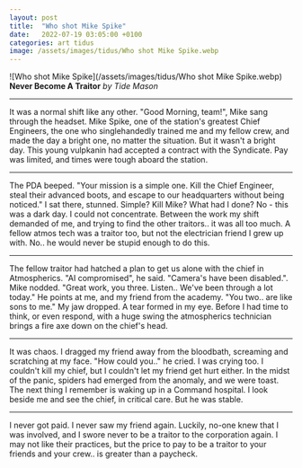 ```yaml
---
layout: post
title:  "Who shot Mike Spike"
date:   2022-07-19 03:05:00 +0100
categories: art tidus
image: /assets/images/tidus/Who shot Mike Spike.webp
---
```

![Who shot Mike Spike](/assets/images/tidus/Who shot Mike Spike.webp)
**Never Become A Traitor**
*by Tide Mason*

----

It was a normal shift like any other. "Good Morning, team!", Mike sang through the headset. Mike Spike, one of the station's greatest Chief Engineers, the one who singlehandedly trained me and my fellow crew, and made the day a bright one, no matter the situation. But it wasn't a bright day. This young vulpkanin had accepted a contract with the Syndicate. Pay was limited, and times were tough aboard the station.


----

The PDA beeped. "Your mission is a simple one. Kill the Chief Engineer, steal their advanced boots, and escape to our headquarters without being noticed." I sat there, stunned. Simple? Kill Mike? What had I done? No - this was a dark day. I could not concentrate. Between the work my shift demanded of me, and trying to find the other traitors.. it was all too much. A fellow atmos tech was a traitor too, but not the electrician friend I grew up with. No.. he would never be stupid enough to do this.

----


The fellow traitor had hatched a plan to get us alone with the chief in Atmospherics. "AI compromised", he said. "Camera's have been disabled.". Mike nodded. "Great work, you three. Listen.. We've been through a lot today." He points at me, and my friend from the academy. "You two.. are like sons to me." My jaw dropped. A tear formed in my eye. Before I had time to think, or even respond, with a huge swing the atmospherics technician brings a fire axe down on the chief's head.

----


It was chaos. I dragged my friend away from the bloodbath, screaming and scratching at my face. "How could you.." he cried. I was crying too. I couldn't kill my chief, but I couldn't let my friend get hurt either. In the midst of the panic, spiders had emerged from the anomaly, and we were toast. The next thing I remember is waking up in a Command hospital. I look beside me and see the chief, in critical care. But he was stable.

----

I never got paid. I never saw my friend again. Luckily, no-one knew that I was involved, and I swore never to be a traitor to the corporation again. I may not like their practices, but the price to pay to be a traitor to your friends and your crew.. is greater than a paycheck.

